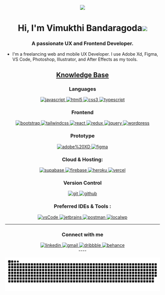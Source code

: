 <p align="center">
  <img
    style="width: 8rem; height: auto"
    src="https://cdn.dribbble.com/users/1787323/screenshots/10091971/media/d43c019bfeff34be8816481e843ea8c1.png"
  />
</p>

<h1 align="center">
  Hi, I'm Vimukthi Bandaragoda<img
    width="30px"
    src="https://raw.githubusercontent.com/iampavangandhi/iampavangandhi/master/gifs/Hi.gif"
  />
</h1>
<h3 font-size="20" align="center">A passionate UX and Frontend Developer.</h3>

- I'm a freelancing web and mobile UX Developer. I use Adobe Xd, Figma, VS Code,
Photoshop, Illustrator, and After Effects as my tools.

<h2 align="center">
  <u><b>Knowledge Base</b></u>
</h2>

<h3 align="center">Languages</h3>
<p align="center">
  <a
    href="https://developer.mozilla.org/en-US/docs/Web/JavaScript"
    target="_blank"
  >
    <img
      src="https://img.shields.io/badge/Javascript-F7DF1E.svg?style=for-the-badge&logo=javascript&logoColor=black"
      alt="javascript"
    />
  </a>
  <a href="https://www.w3.org/html/" target="_blank">
    <img
      src="https://img.shields.io/badge/html-E34F26.svg?style=for-the-badge&logo=html5&logoColor=white"
      alt="html5"
    />
  </a>
  <a href="https://www.w3schools.com/css/" target="_blank">
    <img
      src="https://img.shields.io/badge/css-1572B6.svg?style=for-the-badge&logo=css3&logoColor=white"
      alt="css3"
    />
  </a>
  <a href="https://www.typescriptlang.org/" target="_blank">
    <img
      src="https://img.shields.io/badge/typescript-3178C6.svg?style=for-the-badge&logo=typescript&logoColor=white"
      alt="typescript"
    />
  </a>
</p>

<h3 align="center">Frontend</h3>
<p align="center">
  <a href="https://getbootstrap.com" target="_blank">
    <img
      src="https://img.shields.io/badge/bootstrap-7952B3.svg?style=for-the-badge&logo=bootstrap&logoColor=white"
      alt="bootstrap"
    />
  </a>
  <a href="https://tailwindcss.com/" target="_blank">
    <img
      src="https://img.shields.io/badge/tailwindcss-07B0CE.svg?style=for-the-badge&logo=tailwindcss&logoColor=white"
      alt="tailwindcss"
    />
  </a>
  <a href="https://reactjs.org/" target="_blank">
    <img
      src="https://img.shields.io/badge/reactjs-61DAFB.svg?style=for-the-badge&logo=react&logoColor=black"
      alt="react"
    />
  </a>
  <a href="https://redux.js.org" target="_blank">
    <img
      src="https://img.shields.io/badge/redux-764ABC.svg?style=for-the-badge&logo=redux&logoColor=white"
      alt="redux"
    />
  </a>
  <a href="https://jquery.com/" target="_blank">
    <img
      src="https://img.shields.io/badge/jquery-0769AD.svg?style=for-the-badge&logo=jquery&logoColor=white"
      alt="jquery"
    />
  </a>
  <a href="https://wordpress.org/" target="_blank">
    <img
      src="https://img.shields.io/badge/wordpress-3858E9.svg?style=for-the-badge&logo=wordpress&logoColor=white"
      alt="wordpress"
    />
  </a>
</p>

<h3 align="center">Prototype</h3>
<p align="center">
  <a href="https://helpx.adobe.com/xd/get-started.html" target="_blank">
    <img
      src="https://img.shields.io/badge/adobe%20XD-4D093D.svg?style=for-the-badge&logo=adobeXD&logoColor=white"
      alt="adobe%20XD"
    />
  </a>
  <a href="https://www.figma.com/" target="_blank">
    <img
      src="https://img.shields.io/badge/figma-EB5124.svg?style=for-the-badge&logo=figma&logoColor=white"
      alt="figma"
    />
  </a>
</p>

<h3 align="center">Cloud & Hosting:</h3>
<p align="center">
  <a href="https://supabase.com/" target="_blank">
    <img
      src="https://img.shields.io/badge/supabase-3ECF90.svg?style=for-the-badge&logo=supabase&logoColor=white"
      alt="supabase"
    />
  </a>
  <a href="https://firebase.google.com/" target="_blank">
    <img
      src="https://img.shields.io/badge/firebase-FFCA28.svg?style=for-the-badge&logo=firebase&logoColor=black"
      alt="firebase"
    />
  </a>
  <a href="https://heroku.com" target="_blank">
    <img
      src="https://img.shields.io/badge/heroku-430098.svg?style=for-the-badge&logo=heroku&logoColor=white"
      alt="heroku"
    />
  </a>
  <a href="https://vercel.com" target="_blank">
    <img
      src="https://img.shields.io/badge/vercel-000000.svg?style=for-the-badge&logo=vercel&logoColor=white"
      alt="vercel"
    />
  </a>
</p>

<h3 align="center">Version Control</h3>
<p align="center">
  <a href="https://git-scm.com/" target="_blank">
    <img
      src="https://img.shields.io/badge/git-F05032.svg?style=for-the-badge&logo=git&logoColor=white"
      alt="git"
    />
  </a>
  <a href="https://github.com/vbandaragoda" target="_blank">
    <img
      src="https://img.shields.io/badge/github-181717.svg?style=for-the-badge&logo=github&logoColor=white"
      alt="github"
    />
  </a>
</p>

<h3 align="center">Preferred IDEs & Tools :</h3>
<p align="center">
  <a href="https://code.visualstudio.com/" target="_blank">
    <img
      src="https://img.shields.io/badge/vscode-007ACC.svg?style=for-the-badge&logo=visualstudiocode&logoColor=white"
      alt="vsCode"
    />
  </a>
  <a href="https://www.jetbrains.com/" target="_blank">
    <img
      src="https://img.shields.io/badge/jetbrains%20IDE-000000.svg?style=for-the-badge&logo=jetbrains&logoColor=white"
      alt="jetbrains"
    />
  </a>
  <a href="https://postman.com" target="_blank">
    <img
      src="https://img.shields.io/badge/postman-FF6C37.svg?style=for-the-badge&logo=postman&logoColor=white"
      alt="postman"
    />
  </a>
  <a href="https://localwp.com/" target="_blank">
    <img
      src="https://img.shields.io/badge/local-51BB7B.svg?style=for-the-badge&logo=local&logoColor=white"
      alt="localwp"
    />
  </a>
</p>

----

<h3 align="center">Connect with me</h3>

<div style="margin-top: 10px" align="center">
  <div>
    <a href="https://www.linkedin.com/in/vimukthi-bandaragoda-2955641a7/" target="_blank">
      <img
        src="https://img.shields.io/badge/Linked%20In-0A66C2.svg?style=for-the-badge&logo=linkedin&logoColor=white"
        alt="linkedin"
      />
    </a>
    <a href="vimukthi.nelanga@gmail.com" target="_blank">
      <img
        src="https://img.shields.io/badge/gmail-FFFFFF.svg?style=for-the-badge&logo=gmail&logoColor=white"
        alt="gmail"
      />
    </a>
    <a href="https://dribbble.com/nero240" target="_blank">
      <img
        src="https://img.shields.io/badge/Dribbble-EA4C89.svg?style=for-the-badge&logo=dribbble&logoColor=black"
        alt="dribbble"
      />
    </a>
    <a href="https://www.behance.net/vimukthinelanga" target="_blank">
      <img
        src="https://img.shields.io/badge/behance-0749C4.svg?style=for-the-badge&logo=behance&logoColor=red"
        alt="behance"
      />
    </a>
</div>
----

<p align="center">
  <img
    src="https://raw.githubusercontent.com/Elanza-48/Elanza-48/main/resources/img/github-contribution-grid-snake.svg"
    alt="example"
  />
</p>
